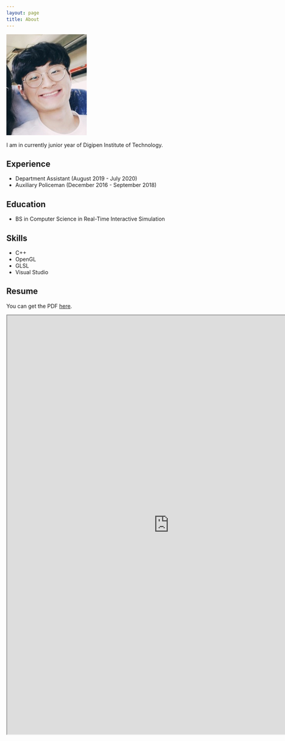 ```yaml
---
layout: page
title: About
---
```


![About](/assets/About.png)

I am in currently junior year of Digipen Institute of Technology.

## Experience
* Department Assistant (August 2019 - July 2020)
* Auxiliary Policeman (December 2016 - September 2018)


## Education
* BS in Computer Science in Real-Time Interactive Simulation


## Skills
* C++
* OpenGL
* GLSL
* Visual Studio


## Resume
You can get the PDF [here](/assets/Resume.pdf).

<iframe src="https://resume.creddle.io/embed/ba7ylra0cip" width="850" height="1100" seamless></iframe>
